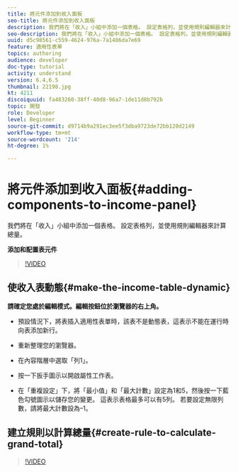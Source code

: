 ```yaml
---
title: 將元件添加到收入面板
seo-title: 將元件添加到收入面板
description: 我們將在「收入」小組中添加一個表格。 設定表格列，並使用規則編輯器來計算總量。
seo-description: 我們將在「收入」小組中添加一個表格。 設定表格列，並使用規則編輯器來計算總量。
uuid: d5c98561-c559-4624-976a-7a1486da7e69
feature: 適用性表單
topics: authoring
audience: developer
doc-type: tutorial
activity: understand
version: 6.4,6.5
thumbnail: 22198.jpg
kt: 4211
discoiquuid: fa483260-38ff-40d8-96a7-1de11d8b792b
topic: 開發
role: Developer
level: Beginner
source-git-commit: d9714b9a291ec3ee5f3dba9723de72bb120d2149
workflow-type: tm+mt
source-wordcount: '214'
ht-degree: 1%

---
```



# 將元件添加到收入面板{#adding-components-to-income-panel}

我們將在「收入」小組中添加一個表格。 設定表格列，並使用規則編輯器來計算總量。

**添加和配置表元件**

>[!VIDEO](https://video.tv.adobe.com/v/22198?quality=9&learn=on)



## 使收入表動態{#make-the-income-table-dynamic}

**請確定您處於編輯模式。編輯按鈕位於瀏覽器的右上角。**

* 預設情況下，將表插入適用性表單時，該表不是動態表，這表示不能在運行時向表添加新行。

* 重新整理您的瀏覽器。

* 在內容階層中選取「列1」。

* 按一下扳手圖示以開啟屬性工作表。

* 在「重複設定」下，將「最小值」和「最大計數」設定為1和5，然後按一下藍色勾號圖示以儲存您的變更。 這表示表格最多可以有5列。 若要設定無限列數，請將最大計數設為–1。

## 建立規則以計算總量{#create-rule-to-calculate-grand-total}


>[!VIDEO](https://video.tv.adobe.com/v/22197?quality=9&learn=on)


